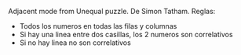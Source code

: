 Adjacent mode from Unequal puzzle. De Simon Tatham.
Reglas:
- Todos los numeros en todas las filas y columnas
- Si hay una linea entre dos casillas, los 2 numeros son correlativos
- Si no hay linea no son correlativos
